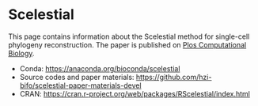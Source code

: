# Scelestial
This page contains information about the Scelestial method for single-cell phylogeny reconstruction. The paper is published on [Plos Computational Biology](https://journals.plos.org/ploscompbiol/article?id=10.1371/journal.pcbi.1009100).

* Conda: https://anaconda.org/bioconda/scelestial
* Source codes and paper materials: https://github.com/hzi-bifo/scelestial-paper-materials-devel
* CRAN: https://cran.r-project.org/web/packages/RScelestial/index.html

